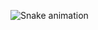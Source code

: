 ![Snake animation](https://github.com/JoyceKell/JoyceKell/blob/output/github-contribution-grid-snake.svg)
